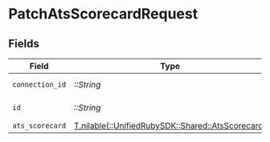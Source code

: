 # PatchAtsScorecardRequest


## Fields

| Field                                                                                    | Type                                                                                     | Required                                                                                 | Description                                                                              |
| ---------------------------------------------------------------------------------------- | ---------------------------------------------------------------------------------------- | ---------------------------------------------------------------------------------------- | ---------------------------------------------------------------------------------------- |
| `connection_id`                                                                          | *::String*                                                                               | :heavy_check_mark:                                                                       | ID of the connection                                                                     |
| `id`                                                                                     | *::String*                                                                               | :heavy_check_mark:                                                                       | ID of the Scorecard                                                                      |
| `ats_scorecard`                                                                          | [T.nilable(::UnifiedRubySDK::Shared::AtsScorecard)](../../models/shared/atsscorecard.md) | :heavy_minus_sign:                                                                       | N/A                                                                                      |